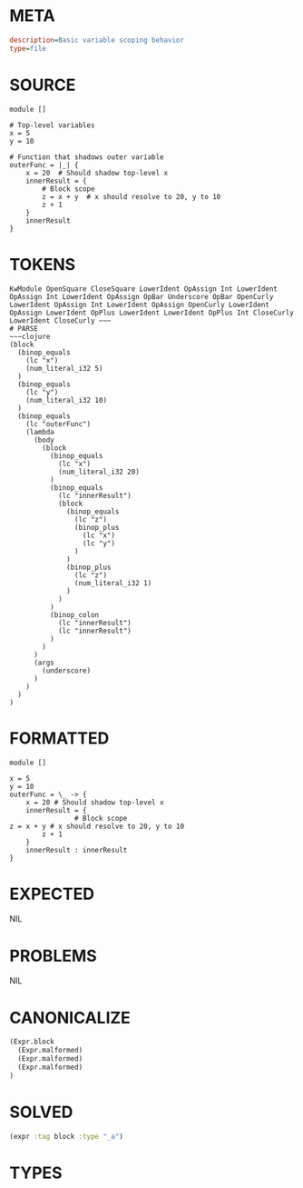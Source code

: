 # META
~~~ini
description=Basic variable scoping behavior
type=file
~~~
# SOURCE
~~~roc
module []

# Top-level variables
x = 5
y = 10

# Function that shadows outer variable
outerFunc = |_| {
    x = 20  # Should shadow top-level x
    innerResult = {
        # Block scope
        z = x + y  # x should resolve to 20, y to 10
        z + 1
    }
    innerResult
}
~~~
# TOKENS
~~~text
KwModule OpenSquare CloseSquare LowerIdent OpAssign Int LowerIdent OpAssign Int LowerIdent OpAssign OpBar Underscore OpBar OpenCurly LowerIdent OpAssign Int LowerIdent OpAssign OpenCurly LowerIdent OpAssign LowerIdent OpPlus LowerIdent LowerIdent OpPlus Int CloseCurly LowerIdent CloseCurly ~~~
# PARSE
~~~clojure
(block
  (binop_equals
    (lc "x")
    (num_literal_i32 5)
  )
  (binop_equals
    (lc "y")
    (num_literal_i32 10)
  )
  (binop_equals
    (lc "outerFunc")
    (lambda
      (body
        (block
          (binop_equals
            (lc "x")
            (num_literal_i32 20)
          )
          (binop_equals
            (lc "innerResult")
            (block
              (binop_equals
                (lc "z")
                (binop_plus
                  (lc "x")
                  (lc "y")
                )
              )
              (binop_plus
                (lc "z")
                (num_literal_i32 1)
              )
            )
          )
          (binop_colon
            (lc "innerResult")
            (lc "innerResult")
          )
        )
      )
      (args
        (underscore)
      )
    )
  )
)
~~~
# FORMATTED
~~~roc
module []

x = 5
y = 10
outerFunc = \_ -> {
	x = 20 # Should shadow top-level x
	innerResult = {
				# Block scope
z = x + y # x should resolve to 20, y to 10
		z + 1
	}
	innerResult : innerResult
}
~~~
# EXPECTED
NIL
# PROBLEMS
NIL
# CANONICALIZE
~~~clojure
(Expr.block
  (Expr.malformed)
  (Expr.malformed)
  (Expr.malformed)
)
~~~
# SOLVED
~~~clojure
(expr :tag block :type "_a")
~~~
# TYPES
~~~roc
~~~

